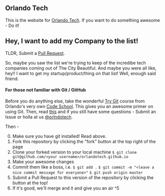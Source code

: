 ## Orlando Tech ##

This is the website for [Orlando Tech](http://orlandote.ch). If you want to do something awesome - Do it!


## Hey, I want to add my Company to the list!
TLDR, Submit a [Pull Request](http://github.com/orlandotech/orlandotech.github.io/pulls).

So, maybe you saw the list we're trying to keep of the incredibe tech companies coming out of The City Beautiful. And maybe you were all like, hey!! I want to get my startup/product/thing on that list! Well, enough said friend.

#### For those not familiar with Git / GitHub
Before you do anything else, take the wonderful [Try Git](http://try.github.com) course from Orlando's very own [Code School](http://codeschool.com). This gives you an awesome primer on using Git. Then, read [this](https://help.github.com/articles/set-up-git) and if you still have some questions - Submit an Issue or holla at us [@orlndotech](http://twitter.com/orlndotech).

Then -

  0. Make sure you have git installed! Read above.
  1. Fork this repository by clicking the "fork" button at the top right of the page
  2. Clone your forked version to your local machine
    `$ git clone git@github.com/<your username>/orlandotech.github.io`
  3. Make your awesome changes
  4. Commit them like a boss, i.e.
    `$ git add .`
    `$ git commit -m "<leave a nice commit message for everyone>"`
    `$ git push origin master`
  5. Submit a Pull Request to this version of the repository by clicking the button at the top!
  6. If it's good, we'll merge and it and give you an air ^5